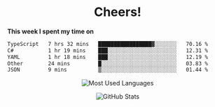 <h1 align="center">Cheers!</h1>

**This week I spent my time on**
<!--START_SECTION:waka-->

```txt
TypeScript   7 hrs 32 mins   █████████████████▓░░░░░░░   70.16 %
C#           1 hr 19 mins    ███░░░░░░░░░░░░░░░░░░░░░░   12.31 %
YAML         1 hr 18 mins    ███░░░░░░░░░░░░░░░░░░░░░░   12.19 %
Other        24 mins         █░░░░░░░░░░░░░░░░░░░░░░░░   03.83 %
JSON         9 mins          ▒░░░░░░░░░░░░░░░░░░░░░░░░   01.44 %
```

<!--END_SECTION:waka-->

<p align="center"><img src="https://github-readme-stats.vercel.app/api/top-langs/?username=thnkrn&layout=compact&hide=html&theme=tokyonight" alt="Most Used Languages" /></p>

<p align="center"><img src="https://github-readme-stats.vercel.app/api?username=thnkrn&show_icons=true&count_private=true&theme=tokyonight&show=reviews&hide_rank=false&rank_icon=github" alt="GitHub Stats" /></p>

<!-- <p align="center"><a href="https://wakatime.com"><img src="https://wakatime.com/share/@thnkrn/40092326-d1bd-471b-89da-9a7c63939402.png" /></p>
 -->
